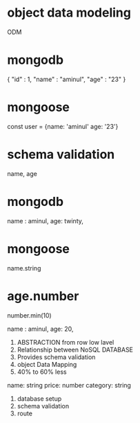 # object data modeling

ODM

# mongodb

{
"id" : 1,
"name" : "aminul",
"age" : "23"
}

# mongoose

const user = {name: 'aminul' age: '23'}

# schema validation

name, age

# mongodb

name : aminul,
age: twinty,

# mongoose

name.string

# age.number

number.min(10)

name : aminul,
age: 20,

1. ABSTRACTION from row low lavel
2. Relationship between NoSQL DATABASE
3. Provides schema validation
4. object Data Mapping
5. 40% to 60% less

name: string
price: number
category: string

1. database setup
2. schema validation
3. route
